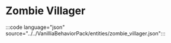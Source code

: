 # Zombie Villager

:::code language="json" source="../../VanilliaBehaviorPack/entities/zombie_villager.json":::